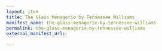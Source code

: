 ```yaml
---
layout: item
title: The Glass Menagerie by Tennessee Williams
manifest_name: the-glass-menagerie-by-tennessee-williams
permalink: the-glass-menagerie-by-tennessee-williams
external_manifest_url: 

---
```

<!-- Add an essay or interpretive material below this line,
using HTML or markdown.  Do not modify this file above this line -->

